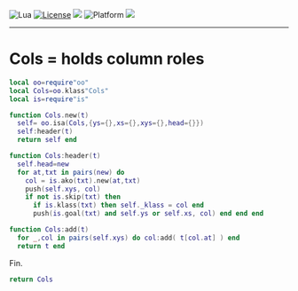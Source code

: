 
<img alt="Lua" src="https://img.shields.io/badge/lua-v5.4-blue">&nbsp;<a 
href="https://github.com/timm/keys/blob/master/LICENSE.md"><img
alt="License" src="https://img.shields.io/badge/license-unlicense-red"></a> <img
src="https://img.shields.io/badge/purpose-ai%20,%20se-blueviolet"> <img
alt="Platform" src="https://img.shields.io/badge/platform-osx%20,%20linux-lightgrey"> <a
href="https://github.com/timm/keys/actions"><img
src="https://github.com/timm/keys/actions/workflows/unit-test.yml/badge.svg"></a>

<hr>

# Cols = holds column roles

```lua
local oo=require"oo"
local Cols=oo.klass"Cols"
local is=require"is"

function Cols.new(t) 
  self= oo.isa(Cols,{ys={},xs={},xys={},head={}})
  self:header(t) 
  return self end

function Cols:header(t)
  self.head=new
  for at,txt in pairs(new) do 
    col = is.ako(txt).new(at,txt)
    push(self.xys, col)
    if not is.skip(txt) then
      if is.klass(txt) then self._klass = col end
      push(is.goal(txt) and self.ys or self.xs, col) end end end 

function Cols:add(t)
  for _,col in pairs(self.xys) do col:add( t[col.at] ) end
  return t end
```
Fin.

```lua
return Cols
```

